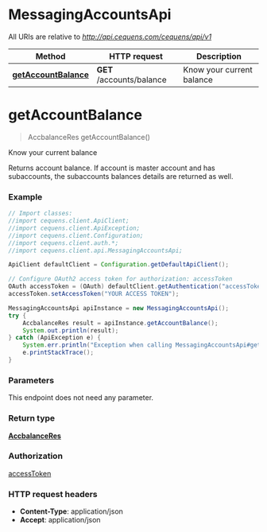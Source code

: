 # MessagingAccountsApi

All URIs are relative to *http://api.cequens.com/cequens/api/v1*

Method | HTTP request | Description
------------- | ------------- | -------------
[**getAccountBalance**](MessagingAccountsApi.md#getAccountBalance) | **GET** /accounts/balance | Know your current balance


<a name="getAccountBalance"></a>
# **getAccountBalance**
> AccbalanceRes getAccountBalance()

Know your current balance

Returns account balance. If account is master account and has subaccounts, the subaccounts balances details are returned as well.

### Example
```java
// Import classes:
//import cequens.client.ApiClient;
//import cequens.client.ApiException;
//import cequens.client.Configuration;
//import cequens.client.auth.*;
//import cequens.client.api.MessagingAccountsApi;

ApiClient defaultClient = Configuration.getDefaultApiClient();

// Configure OAuth2 access token for authorization: accessToken
OAuth accessToken = (OAuth) defaultClient.getAuthentication("accessToken");
accessToken.setAccessToken("YOUR ACCESS TOKEN");

MessagingAccountsApi apiInstance = new MessagingAccountsApi();
try {
    AccbalanceRes result = apiInstance.getAccountBalance();
    System.out.println(result);
} catch (ApiException e) {
    System.err.println("Exception when calling MessagingAccountsApi#getAccountBalance");
    e.printStackTrace();
}
```

### Parameters
This endpoint does not need any parameter.

### Return type

[**AccbalanceRes**](AccbalanceRes.md)

### Authorization

[accessToken](../README.md#accessToken)

### HTTP request headers

 - **Content-Type**: application/json
 - **Accept**: application/json

